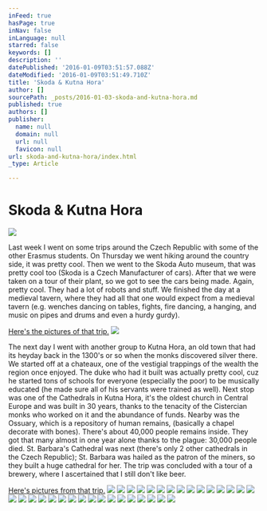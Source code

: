 ```yaml
---
inFeed: true
hasPage: true
inNav: false
inLanguage: null
starred: false
keywords: []
description: ''
datePublished: '2016-01-09T03:51:57.088Z'
dateModified: '2016-01-09T03:51:49.710Z'
title: 'Skoda & Kutna Hora'
author: []
sourcePath: _posts/2016-01-03-skoda-and-kutna-hora.md
published: true
authors: []
publisher:
  name: null
  domain: null
  url: null
  favicon: null
url: skoda-and-kutna-hora/index.html
_type: Article

---
```

# Skoda & Kutna Hora
![](https://the-grid-user-content.s3-us-west-2.amazonaws.com/4b50b558-74c1-4dee-80bc-647265ad8c25.JPG)

Last week I went on some trips around the Czech Republic with some of the other Erasmus students. On Thursday we went hiking around the country side, it was pretty cool. Then we went to the Skoda Auto museum, that was pretty cool too (Skoda is a Czech Manufacturer of cars). After that we were taken on a tour of their plant, so we got to see the cars being made. Again, pretty cool. They had a lot of robots and stuff. We finished the day at a medieval tavern, where they had all that one would expect from a medieval tavern (e.g. wenches dancing on tables, fights, fire dancing, a hanging, and music on pipes and drums and even a hurdy gurdy). 

[Here's the pictures of that trip.][0]
![](https://the-grid-user-content.s3-us-west-2.amazonaws.com/4961494a-5375-4d02-b5e8-ce68e394f817.JPG)

The next day I went with another group to Kutna Hora, an old town that had its heyday back in the 1300's or so when the monks discovered silver there. We started off at a chateaux, one of the vestigial trappings of the wealth the region once enjoyed. The duke who had it built was actually pretty cool, cuz he started tons of schools for everyone (especially the poor) to be musically educated (he made sure all of his servants were trained as well). Next stop was one of the Cathedrals in Kutna Hora, it's the oldest church in Central Europe and was built in 30 years, thanks to the tenacity of the Cistercian monks who worked on it and the abundance of funds. Nearby was the Ossuary, which is a repository of human remains, (basically a chapel decorate with bones). There's about 40,000 people remains inside. They got that many almost in one year alone thanks to the plague: 30,000 people died. St. Barbara's Cathedral was next (there's only 2 other cathedrals in the Czech Republic); St. Barbara was hailed as the patron of the miners, so they built a huge cathedral for her. The trip was concluded with a tour of a brewery, where I ascertained that I still don't like beer.

[Here's pictures from that trip.][1]
![](https://the-grid-user-content.s3-us-west-2.amazonaws.com/0ddd0167-62f0-4dc0-972f-5e22436af937.JPG)
![](https://the-grid-user-content.s3-us-west-2.amazonaws.com/d70bda74-0b14-4f3f-8f15-a4c64928c0aa.JPG)
![](https://the-grid-user-content.s3-us-west-2.amazonaws.com/6faeb47f-1982-489f-afd2-fea511fc1286.JPG)
![](https://the-grid-user-content.s3-us-west-2.amazonaws.com/3351ea13-e3c4-4978-8175-44a6dcd73bd5.JPG)
![](https://the-grid-user-content.s3-us-west-2.amazonaws.com/e2ac7c64-79ce-4d5e-aa58-662080ab0bef.JPG)
![](https://the-grid-user-content.s3-us-west-2.amazonaws.com/3fb94ddb-c7b2-4850-b440-dccafd6cadbb.JPG)
![](https://the-grid-user-content.s3-us-west-2.amazonaws.com/b846d460-95c7-4474-a2bc-06d08a5c0e71.JPG)
![](https://the-grid-user-content.s3-us-west-2.amazonaws.com/1ddc0e94-b341-4dba-9c96-bfacb68bf8a1.JPG)
![](https://the-grid-user-content.s3-us-west-2.amazonaws.com/dba0b8cf-dc2f-4457-b934-fe0e9a241ae1.JPG)
![](https://the-grid-user-content.s3-us-west-2.amazonaws.com/5e70faa0-229f-48b1-8acf-c3d39ed59257.JPG)
![](https://the-grid-user-content.s3-us-west-2.amazonaws.com/2c43a5cd-957c-403b-a0ea-8626d4867929.JPG)
![](https://the-grid-user-content.s3-us-west-2.amazonaws.com/48143110-ece8-4dab-af75-693ac19864ec.JPG)
![](https://the-grid-user-content.s3-us-west-2.amazonaws.com/6c26e092-fd4e-4aec-853f-984d816430f4.JPG)
![](https://the-grid-user-content.s3-us-west-2.amazonaws.com/a5a60bcf-26f9-436d-8807-6f28f883ca6b.JPG)
![](https://the-grid-user-content.s3-us-west-2.amazonaws.com/c172a4f9-4a71-4727-9c3c-eb3938fb3baf.JPG)
![](https://the-grid-user-content.s3-us-west-2.amazonaws.com/3e28d2eb-7b23-468d-8387-1892426362a8.JPG)
![](https://the-grid-user-content.s3-us-west-2.amazonaws.com/5e1a375a-317e-4b95-baa5-2936ceb79d19.JPG)
![](https://the-grid-user-content.s3-us-west-2.amazonaws.com/e1b04c48-845b-4877-9c46-e5e170f2a744.JPG)
![](https://the-grid-user-content.s3-us-west-2.amazonaws.com/19d9f2b5-7c91-4c9b-9f8b-55ebcf4307e4.JPG)
![](https://the-grid-user-content.s3-us-west-2.amazonaws.com/a9861971-6242-46dd-bb75-ce1db0aba62b.JPG)
![](https://the-grid-user-content.s3-us-west-2.amazonaws.com/6ec1c4d9-a36e-4601-a36a-44e0be536c2b.JPG)
![](https://the-grid-user-content.s3-us-west-2.amazonaws.com/2c2c2b60-251a-413b-b4dc-ca8f32a864d6.JPG)
![](https://the-grid-user-content.s3-us-west-2.amazonaws.com/8453106d-2635-485a-813d-6fcfb3d8e289.JPG)
![](https://the-grid-user-content.s3-us-west-2.amazonaws.com/9ab4be40-af65-4453-b913-f25b4ee31fa8.JPG)
![](https://the-grid-user-content.s3-us-west-2.amazonaws.com/45d32a17-ebeb-41da-9396-f0eb16670b9c.JPG)
![](https://the-grid-user-content.s3-us-west-2.amazonaws.com/f3b71a9f-0fd5-469b-a98e-50cf7812930e.JPG)
![](https://the-grid-user-content.s3-us-west-2.amazonaws.com/f30e4c38-9a33-4e0a-a255-480d8ed7e8fd.JPG)
![](https://the-grid-user-content.s3-us-west-2.amazonaws.com/654bc413-d716-4f9f-8ffb-c1c56f504234.JPG)
![](https://the-grid-user-content.s3-us-west-2.amazonaws.com/54d3879c-c843-45b5-94b8-27512c98a26d.JPG)
![](https://the-grid-user-content.s3-us-west-2.amazonaws.com/dc98615b-6a92-4d86-adf5-f04628656070.JPG)
![](https://the-grid-user-content.s3-us-west-2.amazonaws.com/140e5859-e679-4dbb-a97b-d61281db2ec8.JPG)
![](https://the-grid-user-content.s3-us-west-2.amazonaws.com/b31b2819-1b7f-4dbf-990a-aadbeae23184.JPG)

[0]: https://plus.google.com/photos/+TimBryan/albums/6117197137532213521?authkey=CNGqttnvhNuAWA
[1]: https://plus.google.com/photos/102986208292839376884/albums/6117484686254712561?authkey=CLimvKrBx8jiPg